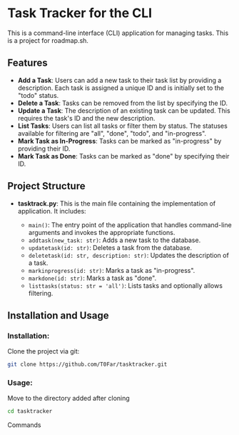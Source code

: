 # Task Tracker for the CLI
This is a command-line interface (CLI) application for managing tasks. This is a project for roadmap.sh. 

## Features

- **Add a Task**: Users can add a new task to their task list by providing a description. Each task is assigned a unique ID and is initially set to the "todo" status.
- **Delete a Task**: Tasks can be removed from the list by specifying the ID.
- **Update a Task**: The description of an existing task can be updated. This requires the task's ID and the new description.
- **List Tasks**: Users can list all tasks or filter them by status. The statuses available for filtering are "all", "done", "todo", and "in-progress".
- **Mark Task as In-Progress**: Tasks can be marked as "in-progress" by providing their ID.
- **Mark Task as Done**: Tasks can be marked as "done" by specifying their ID.

## Project Structure

- **tasktrack.py**: This is the main file containing the implementation of application. It includes:

  - `main()`: The entry point of the application that handles command-line arguments and invokes the appropriate functions.
  - `addtask(new_task: str)`: Adds a new task to the database.
  - `updatetask(id: str)`: Deletes a task from the database.
  - `deletetask(id: str, description: str)`: Updates the description of a task.
  - `markinprogress(id: str)`: Marks a task as "in-progress".
  - `markdone(id: str)`: Marks a task as "done".
  - `listtasks(status: str = 'all')`: Lists tasks and optionally allows filtering.

## Installation and Usage

### **Installation**: 

Clone the project via git:
```bash
git clone https://github.com/T0Far/tasktracker.git
```

### **Usage**:

Move to the directory added after cloning
```bash
cd tasktracker
```

Commands
